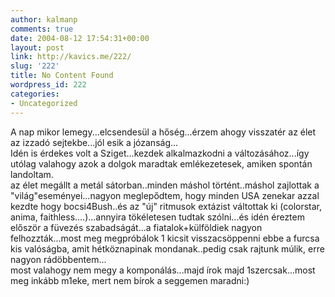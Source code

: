 ```yaml
---
author: kalmanp
comments: true
date: 2004-08-12 17:54:31+00:00
layout: post
link: http://kavics.me/222/
slug: '222'
title: No Content Found
wordpress_id: 222
categories:
- Uncategorized
---
```


A nap mikor lemegy...elcsendesül a hőség...érzem ahogy visszatér az élet az izzadó sejtekbe...jól esik a józanság...  
Idén is érdekes volt a Sziget...kezdek alkalmazkodni a változásához...így utólag valahogy azok a dolgok maradtak emlékezetesek, amiken spontán landoltam.  
az élet megállt a metál sátorban..minden máshol történt..máshol zajlottak a "világ"eseményei...nagyon meglepődtem, hogy minden USA zenekar azzal kezdte hogy bocsi4Bush..és az "új" ritmusok extázist váltottak ki (colorstar, anima, faithless....)...annyira tökéletesen tudtak szólni...és idén éreztem először a füvezés szabadságát...a fiatalok+külföldiek nagyon felhozzták...most meg megpróbálok 1 kicsit visszacsöppenni ebbe a furcsa kis valóságba, amit hétköznapinak mondanak..pedig csak rajtunk múlik, erre nagyon rádöbbentem...  
most valahogy nem megy a komponálás...majd írok majd 1szercsak...most meg inkább m1eke, mert nem bírok a seggemen maradni:)
